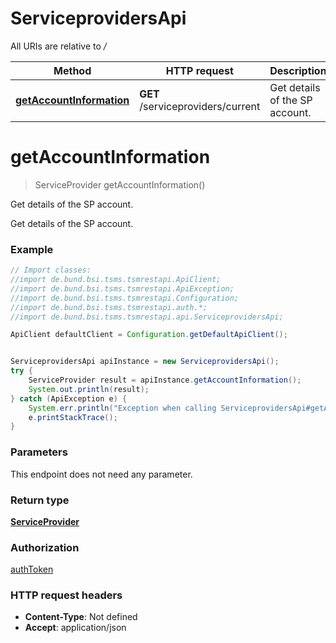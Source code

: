 # ServiceprovidersApi

All URIs are relative to */*

Method | HTTP request | Description
------------- | ------------- | -------------
[**getAccountInformation**](ServiceprovidersApi.md#getAccountInformation) | **GET** /serviceproviders/current | Get details of the SP account.

<a name="getAccountInformation"></a>
# **getAccountInformation**
> ServiceProvider getAccountInformation()

Get details of the SP account.

Get details of the SP account.

### Example
```java
// Import classes:
//import de.bund.bsi.tsms.tsmrestapi.ApiClient;
//import de.bund.bsi.tsms.tsmrestapi.ApiException;
//import de.bund.bsi.tsms.tsmrestapi.Configuration;
//import de.bund.bsi.tsms.tsmrestapi.auth.*;
//import de.bund.bsi.tsms.tsmrestapi.api.ServiceprovidersApi;

ApiClient defaultClient = Configuration.getDefaultApiClient();


ServiceprovidersApi apiInstance = new ServiceprovidersApi();
try {
    ServiceProvider result = apiInstance.getAccountInformation();
    System.out.println(result);
} catch (ApiException e) {
    System.err.println("Exception when calling ServiceprovidersApi#getAccountInformation");
    e.printStackTrace();
}
```

### Parameters
This endpoint does not need any parameter.

### Return type

[**ServiceProvider**](ServiceProvider.md)

### Authorization

[authToken](../README.md#authToken)

### HTTP request headers

 - **Content-Type**: Not defined
 - **Accept**: application/json

